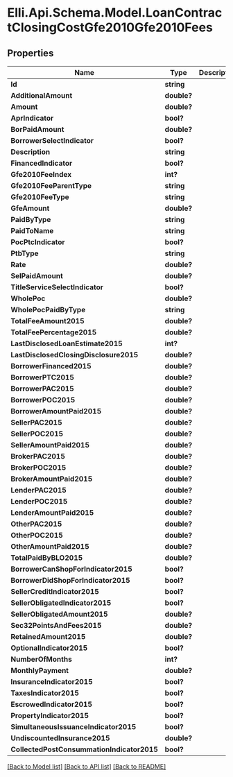 # Elli.Api.Schema.Model.LoanContractClosingCostGfe2010Gfe2010Fees
## Properties

Name | Type | Description | Notes
------------ | ------------- | ------------- | -------------
**Id** | **string** |  | [optional] 
**AdditionalAmount** | **double?** |  | [optional] 
**Amount** | **double?** |  | [optional] 
**AprIndicator** | **bool?** |  | [optional] 
**BorPaidAmount** | **double?** |  | [optional] 
**BorrowerSelectIndicator** | **bool?** |  | [optional] 
**Description** | **string** |  | [optional] 
**FinancedIndicator** | **bool?** |  | [optional] 
**Gfe2010FeeIndex** | **int?** |  | [optional] 
**Gfe2010FeeParentType** | **string** |  | [optional] 
**Gfe2010FeeType** | **string** |  | [optional] 
**GfeAmount** | **double?** |  | [optional] 
**PaidByType** | **string** |  | [optional] 
**PaidToName** | **string** |  | [optional] 
**PocPtcIndicator** | **bool?** |  | [optional] 
**PtbType** | **string** |  | [optional] 
**Rate** | **double?** |  | [optional] 
**SelPaidAmount** | **double?** |  | [optional] 
**TitleServiceSelectIndicator** | **bool?** |  | [optional] 
**WholePoc** | **double?** |  | [optional] 
**WholePocPaidByType** | **string** |  | [optional] 
**TotalFeeAmount2015** | **double?** |  | [optional] 
**TotalFeePercentage2015** | **double?** |  | [optional] 
**LastDisclosedLoanEstimate2015** | **int?** |  | [optional] 
**LastDisclosedClosingDisclosure2015** | **double?** |  | [optional] 
**BorrowerFinanced2015** | **double?** |  | [optional] 
**BorrowerPTC2015** | **double?** |  | [optional] 
**BorrowerPAC2015** | **double?** |  | [optional] 
**BorrowerPOC2015** | **double?** |  | [optional] 
**BorrowerAmountPaid2015** | **double?** |  | [optional] 
**SellerPAC2015** | **double?** |  | [optional] 
**SellerPOC2015** | **double?** |  | [optional] 
**SellerAmountPaid2015** | **double?** |  | [optional] 
**BrokerPAC2015** | **double?** |  | [optional] 
**BrokerPOC2015** | **double?** |  | [optional] 
**BrokerAmountPaid2015** | **double?** |  | [optional] 
**LenderPAC2015** | **double?** |  | [optional] 
**LenderPOC2015** | **double?** |  | [optional] 
**LenderAmountPaid2015** | **double?** |  | [optional] 
**OtherPAC2015** | **double?** |  | [optional] 
**OtherPOC2015** | **double?** |  | [optional] 
**OtherAmountPaid2015** | **double?** |  | [optional] 
**TotalPaidByBLO2015** | **double?** |  | [optional] 
**BorrowerCanShopForIndicator2015** | **bool?** |  | [optional] 
**BorrowerDidShopForIndicator2015** | **bool?** |  | [optional] 
**SellerCreditIndicator2015** | **bool?** |  | [optional] 
**SellerObligatedIndicator2015** | **bool?** |  | [optional] 
**SellerObligatedAmount2015** | **double?** |  | [optional] 
**Sec32PointsAndFees2015** | **double?** |  | [optional] 
**RetainedAmount2015** | **double?** |  | [optional] 
**OptionalIndicator2015** | **bool?** |  | [optional] 
**NumberOfMonths** | **int?** |  | [optional] 
**MonthlyPayment** | **double?** |  | [optional] 
**InsuranceIndicator2015** | **bool?** |  | [optional] 
**TaxesIndicator2015** | **bool?** |  | [optional] 
**EscrowedIndicator2015** | **bool?** |  | [optional] 
**PropertyIndicator2015** | **bool?** |  | [optional] 
**SimultaneousIssuanceIndicator2015** | **bool?** |  | [optional] 
**UndiscountedInsurance2015** | **double?** |  | [optional] 
**CollectedPostConsummationIndicator2015** | **bool?** |  | [optional] 

[[Back to Model list]](../README.md#documentation-for-models) [[Back to API list]](../README.md#documentation-for-api-endpoints) [[Back to README]](../README.md)

